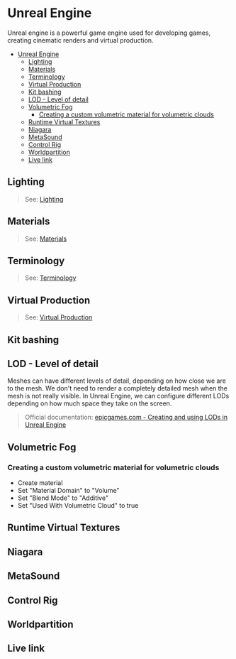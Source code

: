 # Unreal Engine

Unreal engine is a powerful game engine used for developing games, creating cinematic renders and virtual production.

- [Unreal Engine](#unreal-engine)
  - [Lighting](#lighting)
  - [Materials](#materials)
  - [Terminology](#terminology)
  - [Virtual Production](#virtual-production)
  - [Kit bashing](#kit-bashing)
  - [LOD - Level of detail](#lod---level-of-detail)
  - [Volumetric Fog](#volumetric-fog)
    - [Creating a custom volumetric material for volumetric clouds](#creating-a-custom-volumetric-material-for-volumetric-clouds)
  - [Runtime Virtual Textures](#runtime-virtual-textures)
  - [Niagara](#niagara)
  - [MetaSound](#metasound)
  - [Control Rig](#control-rig)
  - [Worldpartition](#worldpartition)
  - [Live link](#live-link)

## Lighting

> See: [Lighting](lighting)

## Materials

> See: [Materials](materials)

## Terminology

> See: [Terminology](terminology)

## Virtual Production

> See: [Virtual Production](virtualproduction)


## Kit bashing

## LOD - Level of detail
Meshes can have different levels of detail, depending on how close we are to the mesh. We don't need to render a completely detailed mesh when the mesh is not really visible.
In Unreal Engine, we can configure different LODs depending on how much space they take on the screen.

> Official documentation: [epicgames.com - Creating and using LODs in Unreal Engine](https://dev.epicgames.com/documentation/en-us/unreal-engine/creating-and-using-lods-in-unreal-engine)

## Volumetric Fog



### Creating a custom volumetric material for volumetric clouds

- Create material
- Set "Material Domain" to "Volume"
- Set "Blend Mode" to "Additive"
- Set "Used With Volumetric Cloud" to true

## Runtime Virtual Textures


## Niagara

## MetaSound

## Control Rig

## Worldpartition

## Live link